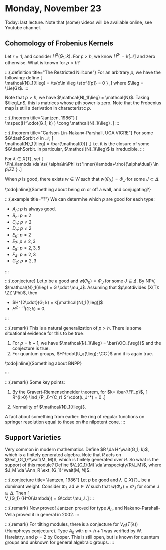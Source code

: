 # Monday, November 23

Today: last lecture. 
Note that (some) videos will be available online, see Youtube channel.

## Cohomology of Frobenius Kernels

Let $r=1$, and consider $H^0(G_1; k)$.
For $p >  h$, we know $H^{2\cdot} = k[\mathcal{N}]$ and zero otherwise.
What is known for $p<h$?

:::{.definition title="The Restricted Nillcone"}
For an arbitrary $p$, we have the following: define 
\[  
\mathcal{N}_1(\lieg) = \ts{x\in \lieg \st x^{[p]} = 0 }
,\]
where $\lieg = \Lie(G)$.
:::

Note that $p>h$, we have $\mathcal{N}_1(\lieg) = \mathcal{N}$.
Taking $\liegl_n$, this is matrices whose $p$th power is zero.
Note that the Frobenius map is still a derivation in characteristic $p$.

:::{.theorem title="Jantzen, 1986"}
\[  
\mspec(H^\cdot(G_1; k) ) \cong \mathcal{N}_1(\lieg)
.\]
:::

:::{.theorem title="Carlson-Lin-Nakano-Parshall, UGA VIGRE"}
For some $G\dash$orbit $\mathcal{O}$ in $\mathcal{N}$,
\[  
\mathcal{N}_1(\lieg) = \bar{\mathcal{O}}
,\]
i.e. it is the closure of some $G\dash$orbit.
In particular, $\mathcal{N}_1(\lieg)$ is irreducible.
:::

For $\lambda\in X(T)$, set
\[  
\Phi_\lambda \da \ts{ \alpha\in\Phi \st \inner{\lambda+\rho}{\alpha\dual} \in p\ZZ }
.\]

When $p$ is good, there exists $w\in W$ such that $w(\Phi_\lambda) = \Phi_J$ for some $J \subset\Delta$.

\todo[inline]{Something about being on or off a wall, and conjugating?}

:::{.example title="?"}
We can determine which $p$ are good for each type:

- $A_n$: $p$ is always good.
- $B_n$: $p\neq 2$
- $C_n$: $p\neq 2$
- $D_n$: $p\neq 2$
- $E_6$: $p\neq 2$
- $E_7$: $p\neq 2, 3$
- $E_8$: $p\neq 2, 3,5$
- $F_4$: $p\neq 2, 3$
- $G_2$: $p\neq 2, 3$

:::

:::{.conjecture}
Let $p$ be a good and $w(\Phi_0) = \Phi_J$ for some $J \subseteq \Delta$.
By NPV, $\mathcal{N}_1(\lieg) = G \cdot \mu_J$.
Assuming that $p\notdivides (X(T): \ZZ \Phi)$, then

- $H^{2\cdot}(G; k) = k[\mathcal{N}_1(\lieg)]$
- $H^{2\cdot + 1}(G; k) = 0$.

:::

:::{.remark}
This is a natural generalization of $p>h$.
There is some situational evidence for this to be true:

1. For $p=h-1$, we have $\mathcal{N}_1(\lieg) = \bar{\OO_{\reg}}$ and the conjecture is true.
2. For quantum groups, $H^\cdot(U_q(\lieg); \CC )$ and it is again true.

\todo[inline]{Something about BNPP}

:::

:::{.remark}
Some key points:

1. By the Gravert-Riemenschneider theorem, for $k= \bar{\FF_p}$,
\[  
R^{i>0} \ind_{P_J}^{C_r} S^\cdot(u_J^*) = 0
.\]

2. Normality of $\mathcal{N}_1(\lieg)$.


A fact about something from earlier: the ring of regular functions on springer resolution equal to those on the nilpotent cone.
:::

## Support Varieties

Very common in modern mathematics.
Define $R \da H^\wait(G_1; k)$, which is a finitely generated algebra.
Note that $R$ acts on $\ext_{G_1}^\wait(M, M)$, which is finitely generated over $R$.
So what is the support of this module?
Define $V_{G_1}(M) \da \mspec\qty{R/J_M}$, where $J_M \da \Ann_R \ext_{G_1}^\wait(M, M)$.

:::{.conjecture title="Jantzen, 1986"}
Let $p$ be good and $\lambda \in X(T)_+$ be a dominant weight.
Consider $\Phi_\lambda$ ad $w\in W$ such that $w(\Phi_\lambda) = \Phi_J$ for some $J \subseteq \Delta$. Then
\[  
V_{G_1} (H^0(\lambda)) = G\cdot \mu_J
.\]
:::

:::{.remark}
Now proved!
Jantzen proved for type $A_n$, and Nakano-Parshall-Vella proved it in general in 2002.
:::

:::{.remark}
For tilting modules, there is a conjecture for $V_G(T(\lambda))$ (Humphreys conjecture).
Type $A_n$ with $p>h+1$ was verified by W. Harelstry, and $p=2$ by Cooper.
This is still open, but is known for quantum groups and unknown for general algebraic groups.
:::




